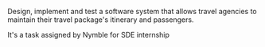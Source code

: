 Design, implement and test a software system that allows travel agencies to maintain their travel package's itinerary and passengers.


It's a task assigned by Nymble for SDE internship
